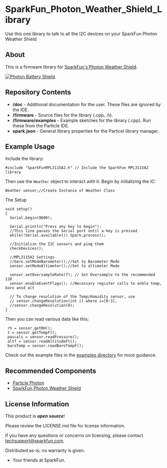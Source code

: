 # SparkFun_Photon_Weather_Shield_Library
Use this one library to talk to all the I2C devices on your SparkFun Photon Weather Shield

About
-------------------

This is a firmware library for [SparkFun's Photon Weather Shield](https://www.sparkfun.com/products/13630).

[![Photon Battery Shield](https://cdn.sparkfun.com//assets/parts/1/1/0/1/7/13630-01a.jpg)](https://www.sparkfun.com/products/13630).

Repository Contents
-------------------

* **/doc** - Additional documentation for the user. These files are ignored by the IDE. 
* **/firmware** - Source files for the library (.cpp, .h).
* **/firmware/examples** - Example sketches for the library (.cpp). Run these from the Particle IDE. 
* **spark.json** - General library properties for the Particel library manager. 

Example Usage
-------------------

Include the library:

	#include "SparkFunMPL3115A2.h" // Include the SparkFun MPL3115A2 library
	
Then use the `Weather` object to interact with it. Begin by initializing the IC:

	Weather sensor;//Create Instance of Weather Class

The Setup

	void setup()
	{
	  Serial.begin(9600);
	
	  Serial.println("Press any key to begin");
	  //This line pauses the Serial port until a key is pressed
	  while(!Serial.available()) Spark.process();
	
	  //Initialize the I2C sensors and ping them
	  checkDevices();
	
	  //MPL3115A2 Settings
	  //baro.setModeBarometer();//Set to Barometer Mode
	  sensor.setModeAltimeter();//Set to altimeter Mode
	
	  sensor.setOversampleRate(7); // Set Oversample to the recommended 128
	  sensor.enableEventFlags(); //Necessary register calls to enble temp, baro ansd alt
	
	  // To change resolution of the Temp/Humidity sensor, use
	  // sensor.changeResolution(int i) where i=[0-3],
	  //sensor.changeResolution(0);
	}

Then you can read various data like this:

	 rh = sensor.getRH();
	 t = sensor.getTempF();
	 pascals = sensor.readPressure();
	 altf = sensor.readAltitudeFt();
	 baroTemp = sensor.readBaroTempF();
	
Check out the example files in the [examples directory]() for more guidance.

Recommended Components
-------------------

* [Particle Photon](https://www.sparkfun.com/products/13345)
* [SparkFun Photon Weather Shield](https://www.sparkfun.com/products/13630)

License Information
-------------------

This product is _**open source**_! 

Please review the LICENSE.md file for license information. 

If you have any questions or concerns on licensing, please contact techsupport@sparkfun.com.

Distributed as-is; no warranty is given.

- Your friends at SparkFun.
